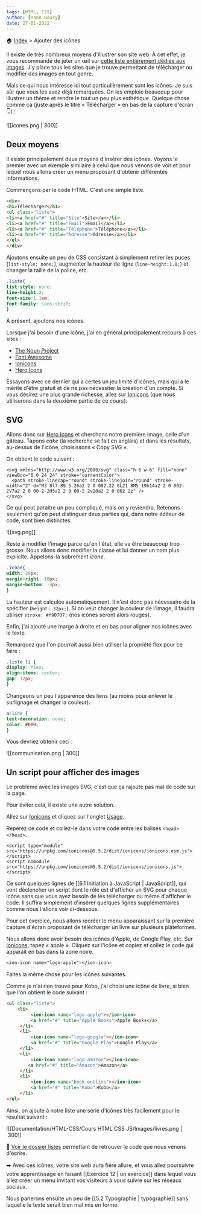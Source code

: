 ```yaml
---
tags: [HTML, CSS]
author: [Yann Houry]
date: 27-01-2022
---
```


🏠 [Index](https://github.com/YannHY/html-css-js/blob/main/index.md) > Ajouter des icônes

Il existe de très nombreux moyens d'illustrer son site web. À cet effet, je vous recommande de jeter un œil sur [cette liste entièrement dédiée aux images](https://dynalist.io/d/LopWS0EPGkJQnL_i7BOEL_lZ). J'y place tous les sites que je trouve permettant de télécharger ou modifier des images en tout genre.

Mais ce qui nous intéresse ici tout particulièrement sont les icônes. Je suis sûr que vous les avez déjà remarquées. On les emploie beaucoup pour illustrer un thème et rendre le tout un peu plus esthétique. Quelque chose comme ça (juste après le titre « Télécharger » en bas de la capture d'écran 👇) :

![[icones.png | 300]]

## Deux moyens
Il existe principalement deux moyens d'insérer des icônes. Voyons le premier avec un exemple similaire à celui que nous venons de voir et pour lequel nous allons créer un menu proposant d'obtenir différentes informations.

Commençons par le code HTML. C'est une simple liste.

```HTML
<div>
<h1>Télécharger</h1>
<ul class="liste">
<li><a href="#" title="Site">Site</a></li>
<li><a href="#" title="Email">Email</a></li>
<li><a href="#" title="Téléphone">Téléphone</a></li>
<li><a href="#" title="Adresse">Adresse</a></li>
</ul>
</div>
```

Ajoutons ensuite un peu de CSS consistant à simplement retirer les puces (`list-style: none;`), augmenter la hauteur de ligne (`line-height:1.8;`) et changer la taille de la police, etc.

```CSS
.liste{
list-style: none;
line-height:2;
font-size:1.1em;
font-family: sans-serif;
}
```

À présent, ajoutons nos icônes.

Lorsque j'ai besoin d'une icône, j'ai en général principalement recours à ces sites :

- [The Noun Project](https://thenounproject.com)
- [Font Awesome](https://fontawesome.com)
- [Ionicons](https://ionic.io/ionicons)
- [Hero Icons](https://heroicons.com)

Essayons avec ce dernier qui a certes un jeu limité d'icônes, mais qui a le mérite d'être gratuit et de ne pas nécessiter la création d'un compte. Si vous désirez une plus grande richesse, allez sur [Ionicons](https://ionic.io/ionicons) (que nous utiliserons dans la deuxième partie de ce cours).

## SVG
Allons donc sur [Hero Icons](https://heroicons.com) et cherchons notre première image, celle d'un gâteau. Tapons *cake* (la recherche se fait en anglais) et dans les résultats, au-dessus de l'icône, choisissons « Copy SVG ».

On obtient le code suivant :

```
<svg xmlns="http://www.w3.org/2000/svg" class="h-6 w-6" fill="none" viewBox="0 0 24 24" stroke="currentColor">
  <path stroke-linecap="round" stroke-linejoin="round" stroke-width="2" d="M3 8l7.89 5.26a2 2 0 002.22 0L21 8M5 19h14a2 2 0 002-2V7a2 2 0 00-2-2H5a2 2 0 00-2 2v10a2 2 0 002 2z" />
</svg>
```

Ce qui peut paraitre un peu compliqué, mais on y reviendra. Retenons seulement qu'on peut distinguer deux parties qui, dans notre éditeur de code, sont bien distinctes. 

![[svg.png]]

Reste à modifier l'image parce qu'en l'état, elle va être beaucoup trop grosse. Nous allons donc modifier la classe et lui donner un nom plus explicite. Appelons-la sobrement *icone*.

```CSS
.icone{
width: 28px;
margin-right: 10px;
margin-bottom: -4px;
}
```

La hauteur est calculée automatiquement. Il n'est donc pas nécessaire de la spécifier (`height: 32px;`). Si on veut changer la couleur de l'image, il faudra utiliser `stroke: #f90707;` (nos icônes seront alors rouges).

Enfin, j'ai ajouté une marge à droite et en bas pour aligner nos icônes avec le texte.

Remarquez que l'on pourrait aussi bien utiliser la propriété flex pour ce faire :

```CSS
.liste li {
display: flex;
align-items: center;
gap: 12px;
}
```

Changeons un peu l'apparence des liens (au moins pour enlever le surlignage et changer la couleur).

```CSS
a:link {
text-decoration: none;
color: #000;
}
```

Vous devriez obtenir ceci :

![[communication.png | 300]]

## Un script pour afficher des images
Le problème avec les images SVG, c'est que ça rajoute pas mal de code sur la page. 

Pour éviter cela, il existe une autre solution.

Allez sur [Ionicons](https://ionic.io/ionicons) et cliquez sur l'onglet [Usage](https://ionic.io/ionicons/usage).

Repérez ce code et collez-le dans votre code entre les balises `<head></head>`. 

```JS
<script type="module" src="https://unpkg.com/ionicons@5.5.2/dist/ionicons/ionicons.esm.js"></script>
<script nomodule src="https://unpkg.com/ionicons@5.5.2/dist/ionicons/ionicons.js"></script>
```

Ce sont quelques lignes de  [[6.1 Initiation à JavaScript | JavaScript]], qui vont déclencher un script dont le rôle est d'afficher un SVG pour chaque icône sans que vous ayez besoin de les télécharger ou même d'afficher le code. Il suffira simplement d'insérer quelques lignes supplémentaires comme nous l'allons voir ci-dessous.

Pour cet exercice, nous allons recréer le menu apparaissant sur la première capture d'écran proposant de télécharger un livre sur plusieurs plateformes.

Nous allons donc avoir besoin des icônes d'Apple, de Google Play, etc. Sur [Ionicons](https://ionic.io/ionicons), tapez « apple ». Cliquez sur l'icône et copiez et collez le code qui apparait en bas dans la zone noire.

```CSS
<ion-icon name="logo-apple"></ion-icon>
```

Faites la même chose pour les icônes suivantes.

Comme je n'ai rien trouvé pour Kobo, j'ai choisi une icône de livre, si bien que l'on obtient le code suivant :

```HTML
<ul class="liste">
	<li>
	     <ion-icon name="logo-apple"></ion-icon>
	     <a href="#" title="Apple Books">Apple Books</a>
     </li>
     <li>
	     <ion-icon name="logo-google"></ion-icon>
	     <a href="#" title="Google Play">Google Play</a>
     </li>
     <li>
	     <ion-icon name="logo-amazon"></ion-icon>
		<a href="#" title="Amazon">Amazon</a>
     </li>
     <li>
	     <ion-icon name="book-outline"></ion-icon>
	     <a href="#" title="Kobo">Kobo</a>
     </li>
</ul>
```

Ainsi, on ajoute à notre liste une série d'icônes très facilement pour le résultat suivant :

![[Documentation/HTML-CSS/Cours HTML CSS JS/Images/livres.png | 300]]

📁 [Voir le dossier listes](https://app.box.com/s/wzc7zdwnhmrypn66z5pct2e7uc57aijk) permettant de retrouver le code que nous venons d'écrire.

➡️ Avec ces icônes, votre site web aura fière allure, et vous allez poursuivre votre apprentissage en faisant [[Exercice 12 | un exercice]] dans lequel vous allez créer un menu invitant vos visiteurs à vous suivre sur les réseaux sociaux.

Nous parlerons ensuite un peu de [[5.2 Typographie | typographie]] sans laquelle le texte serait bien mal mis en forme.
